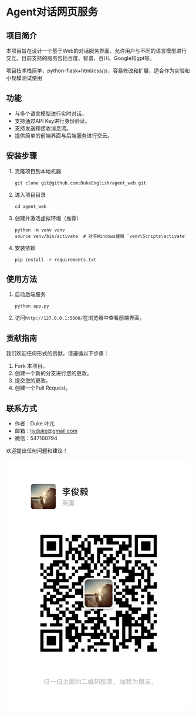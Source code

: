 <!--
 * @Description: 
 * @Author: Duke 叶兀
 * @E-mail: ljyduke@gmail.com
 * @Date: 2024-01-03 22:51:03
 * @LastEditors: Junyi_Li ljyduke@gmail.com
 * @LastEditTime: 2024-05-19 20:05:55
-->
# Agent对话网页服务

## 项目简介

本项目旨在设计一个基于Web的对话服务界面，允许用户与不同的语言模型进行交互。目前支持的服务包括百度、智谱、百川、Google和gpt等。

项目技术栈简单，python-flask+html/css/js，容易修改和扩展，适合作为实验和小规模测试使用

## 功能

- 与多个语言模型进行实时对话。
- 支持通过API Key进行身份验证。
- 支持发送和接收消息流。
- 提供简单的前端界面与后端服务进行交云。

## 安装步骤

1. 克隆项目到本地机器
   ```
   git clone git@github.com:DukeEnglish/agent_web.git
   ```
2. 进入项目目录
   ```
   cd agent_web
   ```
3. 创建并激活虚拟环境（推荐）
   ```
   python -m venv venv
   source venv/bin/activate  # 对于Windows使用 `venv\Scripts\activate`
   ```
4. 安装依赖
   ```
   pip install -r requirements.txt
   ```

## 使用方法

1. 启动后端服务
   ```
   python app.py
   ```
2. 访问`http://127.0.0.1:5000/`在浏览器中查看前端界面。

## 贡献指南

我们欢迎任何形式的贡献，请遵循以下步骤：

1. Fork 本项目。
2. 创建一个新的分支进行您的更改。
3. 提交您的更改。
4. 创建一个Pull Request。


## 联系方式

- 作者：Duke 叶兀
- 邮箱：ljyduke@gmail.com
- 微信：547160794

欢迎提出任何问题和建议！

![微信二维码](https://github.com/DukeEnglish/agent_web/blob/main/assets/per_qr_code.jpg)